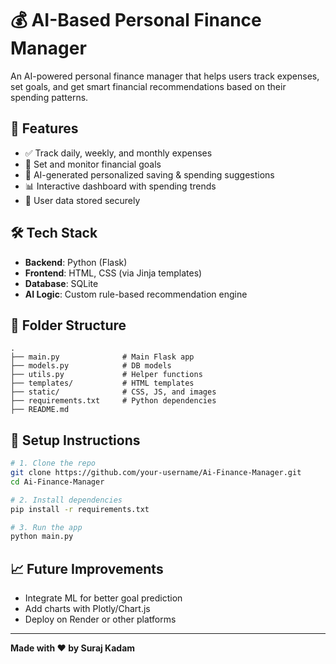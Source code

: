 # 💰 AI-Based Personal Finance Manager

An AI-powered personal finance manager that helps users track expenses, set goals, and get smart financial recommendations based on their spending patterns.

## 🚀 Features

* ✅ Track daily, weekly, and monthly expenses
* 🎯 Set and monitor financial goals
* 🧠 AI-generated personalized saving & spending suggestions
* 📊 Interactive dashboard with spending trends
* 🔐 User data stored securely

## 🛠 Tech Stack

* **Backend**: Python (Flask)
* **Frontend**: HTML, CSS (via Jinja templates)
* **Database**: SQLite
* **AI Logic**: Custom rule-based recommendation engine

## 📂 Folder Structure

```
.
├── main.py              # Main Flask app
├── models.py            # DB models
├── utils.py             # Helper functions
├── templates/           # HTML templates
├── static/              # CSS, JS, and images
├── requirements.txt     # Python dependencies
├── README.md
```

## 🔧 Setup Instructions

```bash
# 1. Clone the repo
git clone https://github.com/your-username/Ai-Finance-Manager.git
cd Ai-Finance-Manager

# 2. Install dependencies
pip install -r requirements.txt

# 3. Run the app
python main.py
```

## 📈 Future Improvements

* Integrate ML for better goal prediction
* Add charts with Plotly/Chart.js
* Deploy on Render or other platforms

---

**Made with ❤️ by Suraj Kadam**
